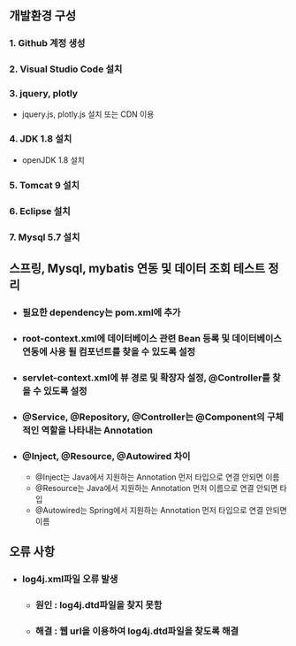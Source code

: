 ## 개발환경 구성

### 1. Github 계정 생성
### 2. Visual Studio Code 설치
### 3. jquery, plotly
- jquery.js, plotly.js 설치 또는 CDN 이용 
### 4. JDK 1.8 설치
- openJDK 1.8 설치
### 5. Tomcat 9 설치
### 6. Eclipse 설치
### 7. Mysql 5.7 설치

## 스프링, Mysql, mybatis 연동 및 데이터 조회 테스트 정리
- ### 필요한 dependency는 pom.xml에 추가
- ### root-context.xml에 데이터베이스 관련 Bean 등록 및 데이터베이스 연동에 사용 될 컴포넌트를 찾을 수 있도록 설정
- ### servlet-context.xml에 뷰 경로 및 확장자 설정, @Controller를 찾을 수 있도록 설정
- ### @Service, @Repository, @Controller는 @Component의 구체적인 역할을 나타내는 Annotation
- ### @Inject, @Resource, @Autowired 차이
    * @Inject는 Java에서 지원하는 Annotation 먼저 타입으로 연결 안되면 이름
    * @Resource는 Java에서 지원하는 Annotation 먼저 이름으로 연결 안되면 타입
    * @Autowired는 Spring에서 지원하는 Annotation 먼저 타입으로 연결 안되면 이름

## 오류 사항

- ### log4j.xml파일 오류 발생
    * ### 원인 : log4j.dtd파일을 찾지 못함
    * ### 해결 : 웹 url을 이용하여 log4j.dtd파일을 찾도록 해결
